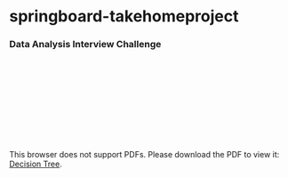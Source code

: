 # springboard-takehomeproject

### Data Analysis Interview Challenge
 
<object data="https://github.com/wweschen/springboard-takehomeproject/blob/master/decision_tree.gv.pdf" type="application/pdf" width="700px" height="700px">
    <embed src="https://github.com/wweschen/springboard-takehomeproject/blob/master/decision_tree.gv.pdf">
        <p>This browser does not support PDFs. Please download the PDF to view it: <a href="https://github.com/wweschen/springboard-takehomeproject/blob/master/decision_tree.gv.pdf">Decision Tree</a>.</p>
    </embed>
</object>
